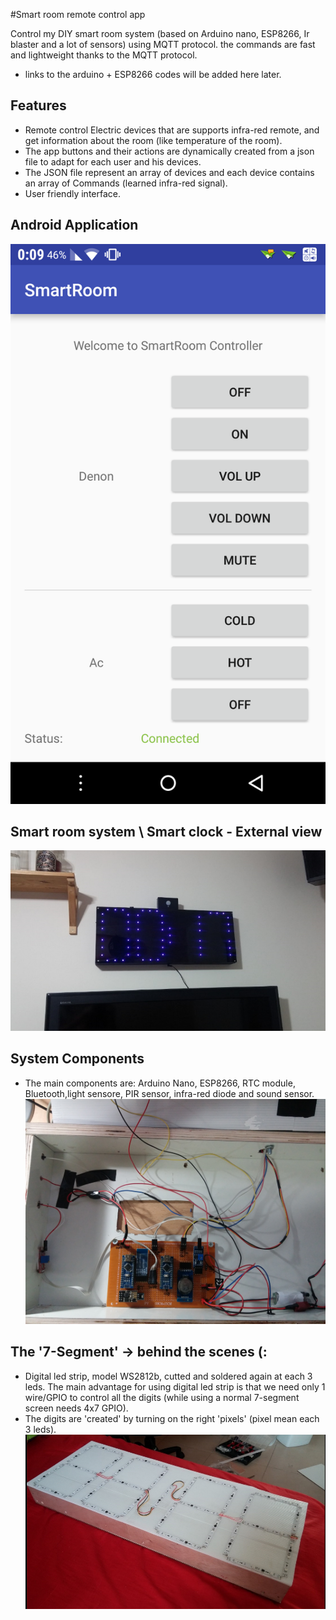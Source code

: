 #Smart room remote control app

Control my DIY smart room system (based on Arduino nano, ESP8266, Ir blaster and a lot of sensors) using MQTT protocol.
the commands are fast and lightweight thanks to the MQTT protocol.
* links to the arduino + ESP8266 codes will be added here later.

## Features
* Remote control Electric devices that are supports infra-red remote, and get information about the room (like temperature of the room).
* The app buttons and their actions are dynamically created from a json file to adapt for each user and his devices. 
* The JSON file represent an array of devices and each device contains an array of Commands (learned infra-red signal).
* User friendly interface. 

## Android Application
![Application](readme_images/App.png)

## Smart room system \ Smart clock - External view
![SmartClock](readme_images/clock_external.jpg)  

## System Components
* The main components are: Arduino Nano, ESP8266, RTC module, Bluetooth,light sensore, PIR sensor, infra-red diode and sound sensor.
![SystemComponents](readme_images/circuit.jpg)

## The '7-Segment' -> behind the scenes (:
* Digital led strip, model WS2812b, cutted and soldered again at each 3 leds. The main advantage for using digital led strip is that we need only 1 wire/GPIO to control all the digits (while using a normal 7-segment screen needs 4x7 GPIO).
* The digits are 'created' by turning on the right 'pixels' (pixel mean each 3 leds).
![SystemComponents](readme_images/7segment_strip.jpg)


